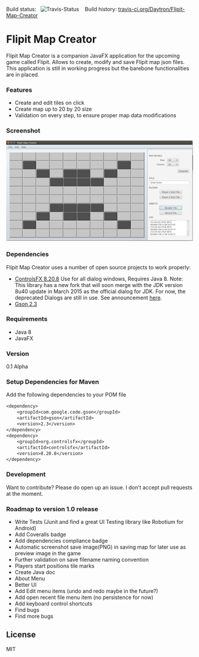 Build status: &nbsp; ![Travis-Status](https://travis-ci.org/Daytron/Flipit-Map-Creator.svg?branch=master) &nbsp;&nbsp;&nbsp;Build history: [travis-ci.org/Daytron/Flipit-Map-Creator](https://travis-ci.org/Daytron/Flipit-Map-Creator) 

# Flipit Map Creator

Flipit Map Creator is a companion JavaFX application for the upcoming game called Flipit. Allows to create, modify and save Flipit map json files. This application is still in working progress but the barebone functionalities are in placed.

### Features
  - Create and edit tiles on click
  - Create map up to 20 by 20 size
  - Validation on every step, to ensure proper map data modifications

### Screenshot
![ScreenShot](https://raw.githubusercontent.com/Daytron/Flipit-Map-Creator/master/Screenshots/FlipitMapCreatorScreenshot.png?token=AGk1WmfYJhKxIHs7AhfcrrNGFyqGxYXxks5UcIMhwA%3D%3D)

### Dependencies
Flipit Map Creator uses a number of open source projects to work properly:
- [ControlsFX 8.20.8] Use for all dialog windows, Requires Java 8. Note: This library has a new fork that will soon merge with the JDK version 8u40 update in March 2015 as the official dialog for JDK. For now, the deprecated Dialogs are still in use. See announcement [here](http://fxexperience.com/2014/09/announcing-controlsfx-8-20-7/).
- [Gson 2.3]

### Requirements
- Java 8
- JavaFX

### Version
0.1 Alpha

### Setup Dependencies for Maven
Add the following dependencies to your POM file
```
<dependency>
    <groupId>com.google.code.gson</groupId>
    <artifactId>gson</artifactId>
    <version>2.3</version>
</dependency>
<dependency>
    <groupId>org.controlsfx</groupId>
    <artifactId>controlsfx</artifactId>
    <version>8.20.8</version>
</dependency>
```


### Development

Want to contribute? Please do open up an issue. I don't accept pull requests at the moment.

### Roadmap to version 1.0 release

 - Write Tests (Junit and find a great UI Testing library like Robotium for Android)
 - Add Coveralls badge
 - Add dependencies compliance badge
 - Automatic screenshot save image(PNG) in saving map for later use as preview image in the game
 - Further validation on save filename naming convention
 - Players start positions tile marks
 - Create Java doc
 - About Menu
 - Better UI
 - Add Edit menu items (undo and redo maybe in the future?)
 - Add open recent file menu item (no persistence for now)
 - Add keyboard control shortcuts
 - Find bugs
 - Find more bugs

License
----

MIT


[ControlsFX 8.20.8]:http://fxexperience.com/controlsfx/
[Gson 2.3]:https://code.google.com/p/google-gson/
[JavaFX]:http://www.oracle.com/technetwork/java/javase/overview/javafx-overview-2158620.html

